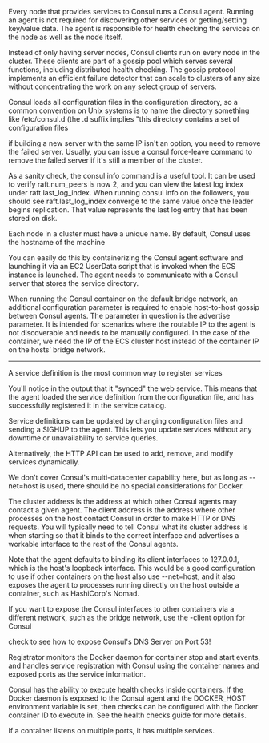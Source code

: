 Every node that provides services to Consul runs a Consul agent. Running an agent is not required for discovering other services or getting/setting key/value data. The agent is responsible for health checking the services on the node as well as the node itself.

Instead of only having server nodes, Consul clients run on every node in the cluster. These clients are part of a gossip pool which serves several functions, including distributed health checking. The gossip protocol implements an efficient failure detector that can scale to clusters of any size without concentrating the work on any select group of servers.

Consul loads all configuration files in the configuration directory, so a common convention on Unix systems is to name the directory something like /etc/consul.d (the .d suffix implies "this directory contains a set of configuration files

if building a new server with the same IP isn't an option, you need to remove the failed server. Usually, you can issue a consul force-leave command to remove the failed server if it's still a member of the cluster.

As a sanity check, the consul info command is a useful tool. It can be used to verify raft.num_peers is now 2, and you can view the latest log index under raft.last_log_index. When running consul info on the followers, you should see raft.last_log_index converge to the same value once the leader begins replication. That value represents the last log entry that has been stored on disk.

Each node in a cluster must have a unique name. By default, Consul uses the hostname of the machine

You can easily do this by containerizing the Consul agent software and launching it via an EC2 UserData script that is invoked when the ECS instance is launched. The agent needs to communicate with a Consul server that stores the service directory.

When running the Consul container on the default bridge network, an additional configuration parameter is required to enable host-to-host gossip between Consul agents. The parameter in question is the advertise parameter. It is intended for scenarios where the routable IP to the agent is not discoverable and needs to be manually configured. In the case of the container, we need the IP of the ECS cluster host instead of the container IP on the hosts’ bridge network.

----------
A service definition is the most common way to register services

You'll notice in the output that it "synced" the web service. This means that the agent loaded the service definition from the configuration file, and has successfully registered it in the service catalog.

Service definitions can be updated by changing configuration files and sending a SIGHUP to the agent. This lets you update services without any downtime or unavailability to service queries.

Alternatively, the HTTP API can be used to add, remove, and modify services dynamically.

We don't cover Consul's multi-datacenter capability here, but as long as --net=host is used, there should be no special considerations for Docker.

The cluster address is the address at which other Consul agents may contact a given agent. The client address is the address where other processes on the host contact Consul in order to make HTTP or DNS requests. You will typically need to tell Consul what its cluster address is when starting so that it binds to the correct interface and advertises a workable interface to the rest of the Consul agents.

Note that the agent defaults to binding its client interfaces to 127.0.0.1, which is the host's loopback interface. This would be a good configuration to use if other containers on the host also use --net=host, and it also exposes the agent to processes running directly on the host outside a container, such as HashiCorp's Nomad.

If you want to expose the Consul interfaces to other containers via a different network, such as the bridge network, use the -client option for Consul

check to see how to expose Consul's DNS Server on Port 53!

Registrator monitors the Docker daemon for container stop and start events, and handles service registration with Consul using the container names and exposed ports as the service information.

Consul has the ability to execute health checks inside containers. If the Docker daemon is exposed to the Consul agent and the DOCKER_HOST environment variable is set, then checks can be configured with the Docker container ID to execute in. See the health checks guide for more details.

If a container listens on multiple ports, it has multiple services.
